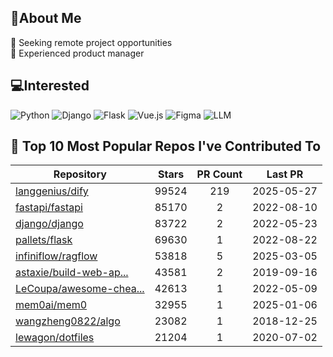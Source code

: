 ## 💫About Me 
👯 Seeking remote project opportunities   
🌱 Experienced product manager

## 💻Interested
![Python](https://img.shields.io/badge/python-3670A0?style=for-the-badge&logo=python&logoColor=ffdd54) ![Django](https://img.shields.io/badge/django-%23092E20.svg?style=for-the-badge&logo=django&logoColor=white) ![Flask](https://img.shields.io/badge/flask-%23000.svg?style=for-the-badge&logo=flask&logoColor=white) ![Vue.js](https://img.shields.io/badge/vuejs-%2335495e.svg?style=for-the-badge&logo=vuedotjs&logoColor=%234FC08D)  ![Figma](https://img.shields.io/badge/figma-%23F24E1E.svg?style=for-the-badge&logo=figma&logoColor=white) ![LLM](https://img.shields.io/badge/LLM-%23412991.svg?style=for-the-badge&logo=openai&logoColor=white)

## 🌟 Top 10 Most Popular Repos I've Contributed To

| Repository | Stars | PR Count | Last PR |
|-----|:---:|:---:|:---:|
| [langgenius/dify](https://github.com/langgenius/dify) | 99524 | 219 | 2025-05-27 |
| [fastapi/fastapi](https://github.com/fastapi/fastapi) | 85170 | 2 | 2022-08-10 |
| [django/django](https://github.com/django/django) | 83722 | 2 | 2022-05-23 |
| [pallets/flask](https://github.com/pallets/flask) | 69630 | 1 | 2022-08-22 |
| [infiniflow/ragflow](https://github.com/infiniflow/ragflow) | 53818 | 5 | 2025-03-05 |
| [astaxie/build-web-ap...](https://github.com/astaxie/build-web-application-with-golang) | 43581 | 2 | 2019-09-16 |
| [LeCoupa/awesome-chea...](https://github.com/LeCoupa/awesome-cheatsheets) | 42613 | 1 | 2022-05-09 |
| [mem0ai/mem0](https://github.com/mem0ai/mem0) | 32955 | 1 | 2025-01-06 |
| [wangzheng0822/algo](https://github.com/wangzheng0822/algo) | 23082 | 1 | 2018-12-25 |
| [lewagon/dotfiles](https://github.com/lewagon/dotfiles) | 21204 | 1 | 2020-07-02 |

